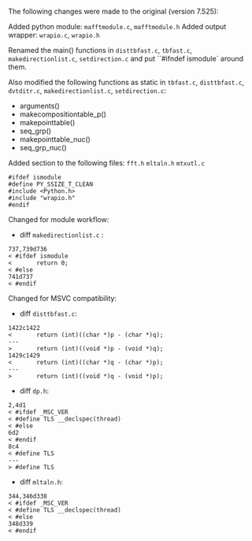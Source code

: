 
The following changes were made to the original (version 7.525):

Added python module: `mafftmodule.c`, `mafftmodule.h`
Added output wrapper: `wrapio.c`, `wrapio.h`

Renamed the main() functions in `disttbfast.c`, `tbfast.c`, `makedirectionlist.c`, `setdirection.c`
and put ``#ifndef ismodule` around them.

Also modified the following functions as static in `tbfast.c`, `disttbfast.c`, `dvtditr.c`, `makedirectionlist.c`, `setdirection.c`:
- arguments()
- makecompositiontable_p()
- makepointtable()
- seq_grp()
- makepointtable_nuc()
- seq_grp_nuc()


Added section to the following files: `fft.h` `mltaln.h` `mtxutl.c`
```
#ifdef ismodule
#define PY_SSIZE_T_CLEAN
#include <Python.h>
#include "wrapio.h"
#endif
```

Changed for module workflow:

- diff `makedirectionlist.c` :
```
737,739d736
< #ifdef ismodule
< 		return 0;
< #else
741d737
< #endif
```

Changed for MSVC compatibility:

- diff `disttbfast.c`:
```
1422c1422
<       return (int)((char *)p - (char *)q);
---
>       return (int)((void *)p - (void *)q);
1429c1429
<       return (int)((char *)q - (char *)p);
---
>       return (int)((void *)q - (void *)p);
```

- diff `dp.h`:
```
2,4d1
< #ifdef _MSC_VER
< #define TLS __declspec(thread)
< #else
6d2
< #endif
8c4
< #define TLS
---
> #define TLS
```

- diff `mltaln.h`:
```
344,346d338
< #ifdef _MSC_VER
< #define TLS __declspec(thread)
< #else
348d339
< #endif
```
